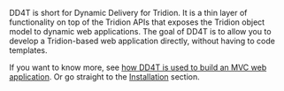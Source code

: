 DD4T is short for Dynamic Delivery for Tridion. It is a thin layer of functionality on top of the Tridion APIs that exposes the Tridion object model to dynamic web applications. The goal of DD4T is to allow you to develop a Tridion-based web application directly, without having to code templates.

If you want to know more, see [how DD4T is used to build an MVC web application](HowToUse.md).
Or go straight to the [Installation](Installation.md) section.